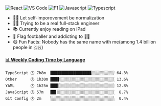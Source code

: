 ![React](https://img.shields.io/badge/-React-3b2e5a?&logo=react)
![VS Code](https://img.shields.io/badge/-VS%20Code-007ACC?&logo=visual-studio-code)
![F1](https://img.shields.io/badge/-F1-E10600?&logo=F1)
![Javascript](https://img.shields.io/badge/-Javascript-E5D565?&logo=Javascript&logoColor=white)
![Typescript](https://img.shields.io/badge/-Typescript-4476C0?&logo=Typescript&logoColor=white)


<!-- ![JavaScript](https://img.shields.io/badge/JavaScript-323330?style=flat-square&logo=javascript&logoColor=F7DF1E)
![TypeScript](https://img.shields.io/badge/TypeScript-007ACC?style=flat-square&logo=typescript&logoColor=white) -->
- ✍🏻 Let self-imporovement be normalization
- 👨‍💻 Trying to be a real full-stack engineer 
- 📚 Currently enjoy reading on iPad
- 🏈 Flag footballer and addicting to 🏂🏻
- 😋 Fun Facts: Nobody has the same name with me(among 1.4 billion people in 🇨🇳)

<!-- waka-box start -->
#### <a href="https://gist.github.com/31eb096e98c6f045056425b3773d10a5" target="_blank">📊 Weekly Coding Time by Language</a>
```text
TypeScript 🕓 7h8m  █████████████████▉░░░░░░░░░░ 64.3%
Other      🕓 1h30m ███▊░░░░░░░░░░░░░░░░░░░░░░░░ 13.6%
YAML       🕓 1h25m ███▌░░░░░░░░░░░░░░░░░░░░░░░░ 12.8%
JavaScript 🕓 57m   ██▍░░░░░░░░░░░░░░░░░░░░░░░░░  8.7%
Git Config 🕓 2m    ░░░░░░░░░░░░░░░░░░░░░░░░░░░░  0.4%
```
<!-- waka-box end -->
 
